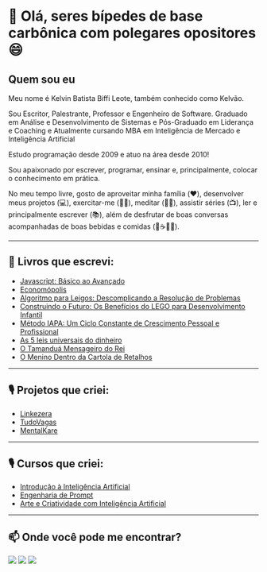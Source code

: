 # 👋 Olá, seres bípedes de base carbônica com polegares opositores 😄
## Quem sou eu

Meu nome é Kelvin Batista Biffi Leote, também conhecido como Kelvão.

Sou Escritor, Palestrante, Professor e Engenheiro de Software. Graduado em Análise e Desenvolvimento de Sistemas e Pós-Graduado em Liderança e Coaching e Atualmente cursando MBA em Inteligência de Mercado e Inteligência Artificial

Estudo programação desde 2009 e atuo na área desde 2010!

Sou apaixonado por escrever, programar, ensinar e, principalmente, colocar o conhecimento em prática.

No meu tempo livre, gosto de aproveitar minha família (❤️), desenvolver meus projetos (💻), exercitar-me (🏋️‍♂️), meditar (🧘‍♂️), assistir séries (📺), ler e principalmente escrever (📚), além de desfrutar de boas conversas acompanhadas de boas bebidas e comidas (🧀☕🍷🍺).

------

## 📝 Livros que escrevi:

- [Javascript: Básico ao Avançado](https://www.amazon.com.br/dp/B0BS9VQTJW/)
- [Economópolis](https://economopolis.com.br/)
- [Algoritmo para Leigos: Descomplicando a Resolução de Problemas](https://www.amazon.com.br/dp/B0DG32258Z)
- [Construindo o Futuro: Os Benefícios do LEGO para Desenvolvimento Infantil](https://www.amazon.com.br/dp/B0DK6MRTDY/)
- [Método IAPA: Um Ciclo Constante de Crescimento Pessoal e Profissional](https://www.amazon.com.br/dp/B0DWMGVK5L/)
- [As 5 leis universais do dinheiro](https://www.amazon.com.br/dp/B0DTJHX4S6/)
- [O Tamanduá Mensageiro do Rei](https://loja.uiclap.com/titulo/ua67047/)
- [O Menino Dentro da Cartola de Retalhos](https://www.amazon.com.br/Menino-Dentro-Cartola-Retalhos-ebook/dp/B0CW1CSD1N)

------

## 🎙️ Projetos que criei:

- [Linkezera](https://linkezera.com/)
- [TudoVagas](https://tudovagas.com.br/)
- [MentalKare](https://mentalkare.org/)

------

## 🎙️ Cursos que criei:

- [Introdução à Inteligência Artificial](https://academy.yellowkode.com/introducao-a-inteligencia-artificial/)
- [Engenharia de Prompt](https://academy.yellowkode.com/engenharia-de-prompt/)
- [Arte e Criatividade com Inteligência Artificial](https://academy.yellowkode.com/arte-e-criatividade-com-inteligencia-artificial/)

------

## 📫 Onde você pode me encontrar?

[<img src="https://img.shields.io/badge/-Instagram-d93383?style=flat-square&labelColor=d93383&logo=instagram&logoColor=white">](https://www.instagram.com/kelvinbiffi/)
[<img src="https://img.shields.io/badge/LinkedIn-blue?logo=linkedin">](https://www.linkedin.com/in/kelvinbiffi/)
[<img src="https://img.shields.io/badge/Gmail-red?logo=Gmail&logoColor=white">](mailto:kelvinbiffi.developer@gmail.com)
